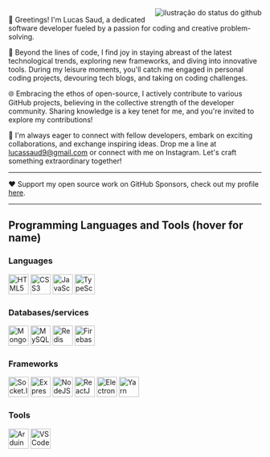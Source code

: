 <img align='right' src="https://github-readme-stats.vercel.app/api?username=lucassaud&theme=dark&show_icons=true&cache_seconds=2300" alt="ilustração do status do github">

👋 Greetings! I'm Lucas Saud, a dedicated software developer fueled by a passion for coding and creative problem-solving. 

🚀 Beyond the lines of code, I find joy in staying abreast of the latest technological trends, exploring new frameworks, and diving into innovative tools. During my leisure moments, you'll catch me engaged in personal coding projects, devouring tech blogs, and taking on coding challenges.

🌐 Embracing the ethos of open-source, I actively contribute to various GitHub projects, believing in the collective strength of the developer community. Sharing knowledge is a key tenet for me, and you're invited to explore my contributions!

📱 I'm always eager to connect with fellow developers, embark on exciting collaborations, and exchange inspiring ideas. Drop me a line at lucassaud9@gmail.com or connect with me on Instagram. Let's craft something extraordinary together!
<hr>

❤️ Support my open source work on GitHub Sponsors, check out my profile [here](https://github.com/sponsors/lucassaud).
<hr>
<h2>Programming Languages and Tools (hover for name)</h2>

<h3>Languages</h3>
<p>
<img src="https://cdn.jsdelivr.net/gh/devicons/devicon/icons/html5/html5-original.svg" title="HTML5" width="40" height="40"/>
<img src="https://cdn.jsdelivr.net/gh/devicons/devicon/icons/css3/css3-original.svg" title="CSS3" width="40" height="40"/>
<img src="https://cdn.jsdelivr.net/gh/devicons/devicon/icons/javascript/javascript-original.svg" title="JavaScript" width="40" height="40"/>
<img src="https://cdn.jsdelivr.net/gh/devicons/devicon/icons/typescript/typescript-original.svg" title="TypeScript" width="40" height="40"/>
</p>

<h3>Databases/services</h3>
<p>
<img src="https://cdn.jsdelivr.net/gh/devicons/devicon/icons/mongodb/mongodb-original.svg" title="MongoDB" width="40" height="40" />
<img src="https://cdn.jsdelivr.net/gh/devicons/devicon/icons/mysql/mysql-original.svg" title="MySQL" width="40" height="40" />
<img src="https://cdn.jsdelivr.net/gh/devicons/devicon/icons/redis/redis-plain-wordmark.svg" title="Redis" width="40" height="40"/>
<img src="https://cdn.jsdelivr.net/gh/devicons/devicon/icons/firebase/firebase-plain.svg" title="Firebase" width="40" height="40"/>
</p>

<h3>Frameworks</h3>
<p>
<img src="https://cdn.jsdelivr.net/gh/devicons/devicon/icons/socketio/socketio-original.svg" title="Socket.IO" width="40" height="40"/>
<img src="https://cdn.jsdelivr.net/gh/devicons/devicon/icons/express/express-original.svg" title="Express.JS" width="40" height="40"/>
<img src="https://cdn.jsdelivr.net/gh/devicons/devicon/icons/nodejs/nodejs-original.svg" title="NodeJS" width="40" height="40"/>
<img src="https://cdn.jsdelivr.net/gh/devicons/devicon/icons/react/react-original-wordmark.svg" title="ReactJS" width="40" height="40"/>
<img src="https://cdn.jsdelivr.net/gh/devicons/devicon/icons/electron/electron-original.svg" title="Electron" width="40" height="40"/>
<img src="https://cdn.jsdelivr.net/gh/devicons/devicon/icons/yarn/yarn-original.svg" title="Yarn" width="40" height="40" />
</p>

<h3>Tools</h3>
<p>
<img src="https://cdn.jsdelivr.net/gh/devicons/devicon/icons/arduino/arduino-original.svg" title="Arduino" width="40" height="40"/>
<img src="https://cdn.jsdelivr.net/gh/devicons/devicon/icons/vscode/vscode-original.svg" title="VS Code" width="40" height="40"/>
</p>
